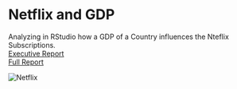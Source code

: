 # Netflix and GDP
Analyzing in RStudio how a GDP of a Country influences the Nteflix Subscriptions. <br>
[Executive Report](https://github.com/Caio-Felice-Cunha/Netflix-GDP/blob/main/Executive%20Report.pdf)<br>
[Full Report](https://github.com/Caio-Felice-Cunha/Netflix-GDP/blob/main/Full%20Report.pdf)

![Netflix](https://user-images.githubusercontent.com/111542025/225651819-cc89de1e-39fb-486b-a105-b348d290c634.png)



